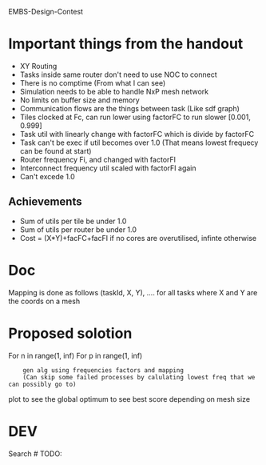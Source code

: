 EMBS-Design-Contest

# Important things from the handout
- XY Routing
- Tasks inside same router don't need to use NOC to connect
- There is no comptime (From what I can see)
- Simulation needs to be able to handle NxP mesh network
- No limits on buffer size and memory
- Communication flows are the things between task (Like sdf graph)
- Tiles clocked at Fc, can run lower using factorFC to run slower [0.001, 0.999]
- Task util with linearly change with factorFC which is divide by factorFC
- Task can't be exec if util becomes over 1.0 (That means lowest frequecy can be found at start)
- Router frequency Fi, and changed with factorFI
- Interconnect frequency util scaled with factorFI again
- Can't excede 1.0

## Achievements
- Sum of utils per tile be under 1.0
- Sum of utils per router be under 1.0
- Cost = (X*Y)+facFC+facFI if no cores are overutilised, infinte otherwise

# Doc
Mapping is done as follows (taskId, X, Y), .... for all tasks where X and Y are the coords on a mesh

# Proposed solotion
For n in range(1, inf)
    For p in range(1, inf)

        gen alg using frequencies factors and mapping
        (Can skip some failed processes by calulating lowest freq that we can possibly go to)

plot to see the global optimum to see best score depending on mesh size


# DEV
Search # TODO: